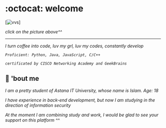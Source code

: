 # :octocat: welcome
[![vvs](https://data.whicdn.com/images/254945953/original.gif)]

_click on the picture above^^_
___
_I turn coffee into code, luv my grl, luv my codes, constantly develop_

_`Proficient: Python, Java, JavaScript, C/C++`_

_`certificated by CISCO Networking Academy and GeekBrains`_

## :wedding: 'bout me
 _I am a pretty student of Astana IT University, whose name is Islam. Age: 18_

 _I have experience in back-end development, but now I am studying in the direction of information security_

_At the moment I am combining study and work, I would be glad to see your support on this platform ^^_


